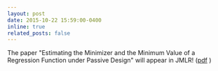 ```yaml
---
layout: post
date: 2015-10-22 15:59:00-0400
inline: true
related_posts: false
---
```


The paper "Estimating the Minimizer and the Minimum Value of a Regression Function under Passive Design" will appear in JMLR! ([pdf](https://arxiv.org/pdf/2211.16457.pdf) )
